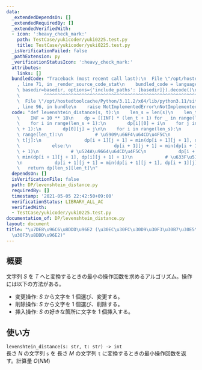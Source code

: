 ```yaml
---
data:
  _extendedDependsOn: []
  _extendedRequiredBy: []
  _extendedVerifiedWith:
  - icon: ':heavy_check_mark:'
    path: TestCase/yukicoder/yuki0225.test.py
    title: TestCase/yukicoder/yuki0225.test.py
  _isVerificationFailed: false
  _pathExtension: py
  _verificationStatusIcon: ':heavy_check_mark:'
  attributes:
    links: []
  bundledCode: "Traceback (most recent call last):\n  File \"/opt/hostedtoolcache/Python/3.11.2/x64/lib/python3.11/site-packages/onlinejudge_verify/documentation/build.py\"\
    , line 71, in _render_source_code_stat\n    bundled_code = language.bundle(stat.path,\
    \ basedir=basedir, options={'include_paths': [basedir]}).decode()\n          \
    \         ^^^^^^^^^^^^^^^^^^^^^^^^^^^^^^^^^^^^^^^^^^^^^^^^^^^^^^^^^^^^^^^^^^^^^^^^^^^^^^^^^\n\
    \  File \"/opt/hostedtoolcache/Python/3.11.2/x64/lib/python3.11/site-packages/onlinejudge_verify/languages/python.py\"\
    , line 96, in bundle\n    raise NotImplementedError\nNotImplementedError\n"
  code: "def levenshtein_distance(s, t):\n    len_s = len(s)\n    len_t = len(t)\n\
    \    INF = 10 ** 18\n    dp = [[INF] * (len_t + 1) for _ in range(len_s + 1)]\n\
    \    for i in range(len_s + 1):\n        dp[i][0] = i\n    for j in range(len_t\
    \ + 1):\n        dp[0][j] = j\n\n    for i in range(len_s):\n        for j in\
    \ range(len_t):\n            # \u5909\u66F4\u64CD\u4F5C\n            if s[i] ==\
    \ t[j]:\n                dp[i + 1][j + 1] = min(dp[i + 1][j + 1], dp[i][j])\n\
    \            else:\n                dp[i + 1][j + 1] = min(dp[i + 1][j + 1], dp[i][j]\
    \ + 1)\n            # \u524A\u9664\u64CD\u4F5C\n            dp[i + 1][j + 1] =\
    \ min(dp[i + 1][j + 1], dp[i][j + 1] + 1)\n            # \u633F\u5165\u64CD\u4F5C\
    \n            dp[i + 1][j + 1] = min(dp[i + 1][j + 1], dp[i + 1][j] + 1)\n\n \
    \   return dp[len_s][len_t]\n"
  dependsOn: []
  isVerificationFile: false
  path: DP/levenshtein_distance.py
  requiredBy: []
  timestamp: '2021-05-05 22:42:50+09:00'
  verificationStatus: LIBRARY_ALL_AC
  verifiedWith:
  - TestCase/yukicoder/yuki0225.test.py
documentation_of: DP/levenshtein_distance.py
layout: document
title: "\u7DE8\u96C6\u8DDD\u96E2 (\u30EC\u30FC\u30D9\u30F3\u30B7\u30E5\u30BF\u30A4\
  \u30F3\u8DDD\u96E2)"
---
```


## 概要
文字列 $S$ を $T$ へと変換するときの最小の操作回数を求めるアルゴリズム。操作には以下の方法がある。
 - 変更操作: $S$ から文字を $1$ 個選び、変更する。
 - 削除操作: $S$ から文字を $1$ 個選び、削除する。 
 - 挿入操作: $S$ の好きな箇所に文字を $1$ 個挿入する。

## 使い方
`levenshtein_distance(s: str, t: str) -> int`  
長さ $N$ の文字列 `s` を 長さ $M$ の文字列 `t` に変換するときの最小操作回数を返す。計算量 $O(NM)$
